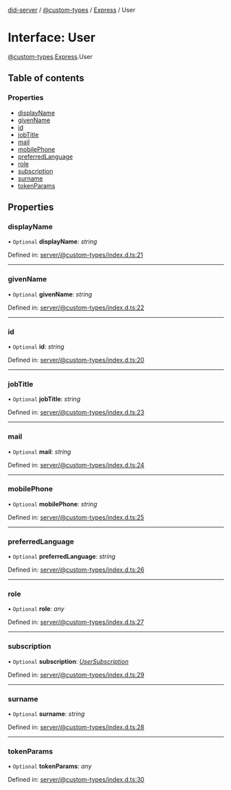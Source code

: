 [did-server](../README.md) / [@custom-types](../modules/_custom_types.md) / [Express](../modules/_custom_types.express.md) / User

# Interface: User

[@custom-types](../modules/_custom_types.md).[Express](../modules/_custom_types.express.md).User

## Table of contents

### Properties

- [displayName](_custom_types.express.user.md#displayname)
- [givenName](_custom_types.express.user.md#givenname)
- [id](_custom_types.express.user.md#id)
- [jobTitle](_custom_types.express.user.md#jobtitle)
- [mail](_custom_types.express.user.md#mail)
- [mobilePhone](_custom_types.express.user.md#mobilephone)
- [preferredLanguage](_custom_types.express.user.md#preferredlanguage)
- [role](_custom_types.express.user.md#role)
- [subscription](_custom_types.express.user.md#subscription)
- [surname](_custom_types.express.user.md#surname)
- [tokenParams](_custom_types.express.user.md#tokenparams)

## Properties

### displayName

• `Optional` **displayName**: *string*

Defined in: [server/@custom-types/index.d.ts:21](https://github.com/Puzzlepart/did/blob/31669ccf/server/@custom-types/index.d.ts#L21)

___

### givenName

• `Optional` **givenName**: *string*

Defined in: [server/@custom-types/index.d.ts:22](https://github.com/Puzzlepart/did/blob/31669ccf/server/@custom-types/index.d.ts#L22)

___

### id

• `Optional` **id**: *string*

Defined in: [server/@custom-types/index.d.ts:20](https://github.com/Puzzlepart/did/blob/31669ccf/server/@custom-types/index.d.ts#L20)

___

### jobTitle

• `Optional` **jobTitle**: *string*

Defined in: [server/@custom-types/index.d.ts:23](https://github.com/Puzzlepart/did/blob/31669ccf/server/@custom-types/index.d.ts#L23)

___

### mail

• `Optional` **mail**: *string*

Defined in: [server/@custom-types/index.d.ts:24](https://github.com/Puzzlepart/did/blob/31669ccf/server/@custom-types/index.d.ts#L24)

___

### mobilePhone

• `Optional` **mobilePhone**: *string*

Defined in: [server/@custom-types/index.d.ts:25](https://github.com/Puzzlepart/did/blob/31669ccf/server/@custom-types/index.d.ts#L25)

___

### preferredLanguage

• `Optional` **preferredLanguage**: *string*

Defined in: [server/@custom-types/index.d.ts:26](https://github.com/Puzzlepart/did/blob/31669ccf/server/@custom-types/index.d.ts#L26)

___

### role

• `Optional` **role**: *any*

Defined in: [server/@custom-types/index.d.ts:27](https://github.com/Puzzlepart/did/blob/31669ccf/server/@custom-types/index.d.ts#L27)

___

### subscription

• `Optional` **subscription**: [*UserSubscription*](_custom_types.express.usersubscription.md)

Defined in: [server/@custom-types/index.d.ts:29](https://github.com/Puzzlepart/did/blob/31669ccf/server/@custom-types/index.d.ts#L29)

___

### surname

• `Optional` **surname**: *string*

Defined in: [server/@custom-types/index.d.ts:28](https://github.com/Puzzlepart/did/blob/31669ccf/server/@custom-types/index.d.ts#L28)

___

### tokenParams

• `Optional` **tokenParams**: *any*

Defined in: [server/@custom-types/index.d.ts:30](https://github.com/Puzzlepart/did/blob/31669ccf/server/@custom-types/index.d.ts#L30)
